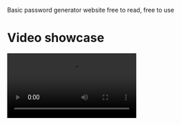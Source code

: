 Basic password generator website
free to read, free to use

# Video showcase
![](https://user-images.githubusercontent.com/88455386/193465461-a78eabd2-2cc9-4c6b-8f17-4a6963d4e0fd.mov)
